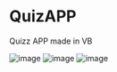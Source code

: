 # QuizAPP
Quizz APP made in VB



![image](https://user-images.githubusercontent.com/88986327/186868862-28efd748-47c5-4ce5-bee7-a556abe9df6d.png)
![image](https://user-images.githubusercontent.com/88986327/186869694-b0d9b155-4b13-4d43-aa9c-a2630734299c.png)
![image](https://user-images.githubusercontent.com/88986327/186869799-8cd49c58-59b7-4b3a-98a8-29915a56cc66.png)

